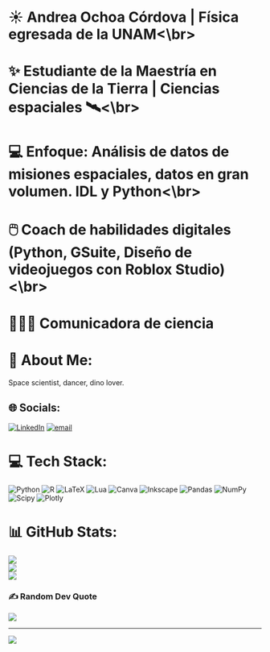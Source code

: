 # ☀️ Andrea Ochoa Córdova | Física egresada de la UNAM<\br>
# ✨ Estudiante de la Maestría en Ciencias de la Tierra | Ciencias espaciales 🛰️<\br>
# 💻 Enfoque: Análisis de datos de misiones espaciales, datos en gran volumen. IDL y Python<\br>

# 🖱️ Coach de habilidades digitales (Python, GSuite, Diseño de videojuegos con Roblox Studio)<\br>
# 👩🏽‍🔬 Comunicadora de ciencia 

# 💫 About Me:
Space scientist, dancer, dino lover.


## 🌐 Socials:
[![LinkedIn](https://img.shields.io/badge/LinkedIn-%230077B5.svg?logo=linkedin&logoColor=white)](https://linkedin.com/in/https://www.linkedin.com/in/andrea-ochoa-cordova-45b634100/) [![email](https://img.shields.io/badge/Email-D14836?logo=gmail&logoColor=white)](mailto:andrea_ochoa@ciencias.unam.mx) 

# 💻 Tech Stack:
![Python](https://img.shields.io/badge/python-3670A0?style=for-the-badge&logo=python&logoColor=ffdd54) ![R](https://img.shields.io/badge/r-%23276DC3.svg?style=for-the-badge&logo=r&logoColor=white) ![LaTeX](https://img.shields.io/badge/latex-%23008080.svg?style=for-the-badge&logo=latex&logoColor=white) ![Lua](https://img.shields.io/badge/lua-%232C2D72.svg?style=for-the-badge&logo=lua&logoColor=white) ![Canva](https://img.shields.io/badge/Canva-%2300C4CC.svg?style=for-the-badge&logo=Canva&logoColor=white) ![Inkscape](https://img.shields.io/badge/Inkscape-e0e0e0?style=for-the-badge&logo=inkscape&logoColor=080A13) ![Pandas](https://img.shields.io/badge/pandas-%23150458.svg?style=for-the-badge&logo=pandas&logoColor=white) ![NumPy](https://img.shields.io/badge/numpy-%23013243.svg?style=for-the-badge&logo=numpy&logoColor=white) ![Scipy](https://img.shields.io/badge/SciPy-%230C55A5.svg?style=for-the-badge&logo=scipy&logoColor=%white) ![Plotly](https://img.shields.io/badge/Plotly-%233F4F75.svg?style=for-the-badge&logo=plotly&logoColor=white)
# 📊 GitHub Stats:
![](https://github-readme-stats.vercel.app/api?username=AndreaOchoaC&theme=dark&hide_border=false&include_all_commits=false&count_private=false)<br/>
![](https://nirzak-streak-stats.vercel.app/?user=AndreaOchoaC&theme=dark&hide_border=false)<br/>
![](https://github-readme-stats.vercel.app/api/top-langs/?username=AndreaOchoaC&theme=dark&hide_border=false&include_all_commits=false&count_private=false&layout=compact)

### ✍️ Random Dev Quote
![](https://quotes-github-readme.vercel.app/api?type=horizontal&theme=tokyonight)

---
[![](https://visitcount.itsvg.in/api?id=AndreaOchoaC&icon=0&color=13)](https://visitcount.itsvg.in)

<!-- Proudly created with GPRM ( https://gprm.itsvg.in ) -->
